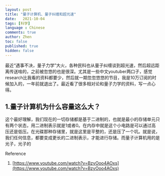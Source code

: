 ```yaml
---
layout: post
title: "量子计算机、量子纠缠和超光速"
date:   2021-10-04
tags: [科学]
language : Chinese
comments: true
author: Zhen
toc: false
published: true
hidden: false
---
```

最近“遇事不决，量子力学”大火，各种民科也从量子纠缠谈到超光速，然后超远距离传送啥的，之前被忽悠的也是很深。尤其是一些中文youtuber两口子，感觉research比我看的资料都要少，然后就一期忽忽悠悠的节目，我是10万订阅的时候加入的，一年前就退出了。最近看了很多相对论和量子力学的资料，写一点心得。

## 1.量子计算机为什么容量这么大？
这个最好理解，我们现在的一切存储都是基于二进制的，也就是最小的存储单元只有两个状态，用二进制表示就是1或者0。在内存中就是这个小电路是可以通过高压还是低压。在光碟那种存储里，就是这里是平整的，还是压了一个坑。就是说，我们任何信息，都要变成更长的二进制表示，才能进行存储。而量子计算机用的是光子，光子的




Reference

 1. [https://www.youtube.com/watch?v=BzyOoo4AOxs](https://www.youtube.com/watch?v=BzyOoo4AOxs)

<!--stackedit_data:
eyJoaXN0b3J5IjpbLTE5MjUzNjk2MjEsMTgzMDEzMjQ5MiwtNj
Q2MDg4NTU0XX0=
-->